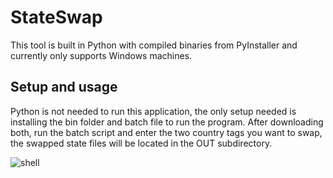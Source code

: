 # StateSwap
This tool is built in Python with compiled binaries from PyInstaller and currently only supports Windows machines.

## Setup and usage
Python is not needed to run this application, the only setup needed is installing the bin folder and batch file to run the program. After downloading both, run the batch script and enter the two country tags you want to swap, the swapped state files will be located in the OUT subdirectory.

![shell](https://user-images.githubusercontent.com/38596483/201194624-98be7532-9c8c-49d0-930d-abd0c9a27d11.png)
